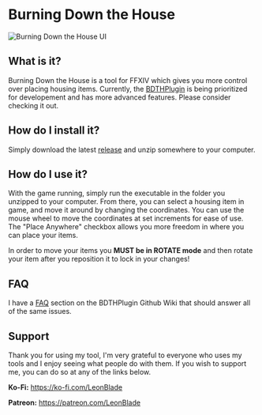 # Burning Down the House

![Burning Down the House UI](https://i.imgur.com/9rQ9kOR.png)

## What is it?
Burning Down the House is a tool for FFXIV which gives you more control over placing housing items. Currently, the [BDTHPlugin](https://github.com/LeonBlade/BDTHPlugin) is being prioritized for developement and has more advanced features. Please consider checking it out.

## How do I install it?
Simply download the latest [release](https://github.com/LeonBlade/BurningDownTheHouse/releases/latest) and unzip somewhere to your computer.

## How do I use it?
With the game running, simply run the executable in the folder you unzipped to your computer. From there, you can select a housing item in game, and move it around by changing the coordinates. You can use the mouse wheel to move the coordinates at set increments for ease of use. The "Place Anywhere" checkbox allows you more freedom in where you can place your items.

In order to move your items you **MUST be in ROTATE mode** and then rotate your item after you reposition it to lock in your changes!

## FAQ
I have a [FAQ](https://github.com/LeonBlade/BDTHPlugin/wiki/FAQ) section on the BDTHPlugin Github Wiki that should answer all of the same issues.

## Support
Thank you for using my tool, I'm very grateful to everyone who uses my tools and I enjoy seeing what people do with them. If you wish to support me, you can do so at any of the links below.

**Ko-Fi:** https://ko-fi.com/LeonBlade

**Patreon:** https://patreon.com/LeonBlade
